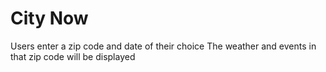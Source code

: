 # City Now

Users enter a zip code and date of their choice
The weather and events in that zip code will be displayed
